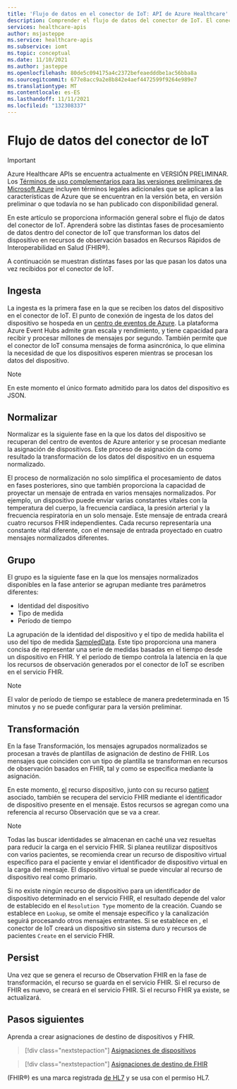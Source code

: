 ```yaml
---
title: 'Flujo de datos en el conector de IoT: API de Azure Healthcare'
description: Comprender el flujo de datos del conector de IoT. El conector de IoT ingiere, normaliza, agrupa, transforma y conserva los datos de IoMT en el servicio FHIR.
services: healthcare-apis
author: msjasteppe
ms.service: healthcare-apis
ms.subservice: iomt
ms.topic: conceptual
ms.date: 11/10/2021
ms.author: jasteppe
ms.openlocfilehash: 80de5c094175a4c2372befeaedddbe1ac56bba8a
ms.sourcegitcommit: 677e8acc9a2e8b842e4aef4472599f9264e989e7
ms.translationtype: MT
ms.contentlocale: es-ES
ms.lasthandoff: 11/11/2021
ms.locfileid: "132308337"
---
```

# <a name="iot-connector-data-flow"></a>Flujo de datos del conector de IoT

> [!IMPORTANT]
> Azure Healthcare APIs se encuentra actualmente en VERSIÓN PRELIMINAR. Los [Términos de uso complementarios para las versiones preliminares de Microsoft Azure](https://azure.microsoft.com/support/legal/preview-supplemental-terms/) incluyen términos legales adicionales que se aplican a las características de Azure que se encuentran en la versión beta, en versión preliminar o que todavía no se han publicado con disponibilidad general.

En este artículo se proporciona información general sobre el flujo de datos del conector de IoT. Aprenderá sobre las distintas fases de procesamiento de datos dentro del conector de IoT que [](https://www.hl7.org/fhir/observation.html) transforman los datos del dispositivo en recursos de observación basados en Recursos Rápidos de Interoperabilidad en Salud (FHIR&#174;).

A continuación se muestran distintas fases por las que pasan los datos una vez recibidos por el conector de IoT.

## <a name="ingest"></a>Ingesta
La ingesta es la primera fase en la que se reciben los datos del dispositivo en el conector de IoT. El punto de conexión de ingesta de los datos del dispositivo se hospeda en un [centro de eventos de Azure](../../event-hubs/index.yml). La plataforma Azure Event Hubs admite gran escala y rendimiento, y tiene capacidad para recibir y procesar millones de mensajes por segundo. También permite que el conector de IoT consuma mensajes de forma asincrónica, lo que elimina la necesidad de que los dispositivos esperen mientras se procesan los datos del dispositivo.

> [!NOTE]
> En este momento el único formato admitido para los datos del dispositivo es JSON.

## <a name="normalize"></a>Normalizar
Normalizar es la siguiente fase en la que los datos del dispositivo se recuperan del centro de eventos de Azure anterior y se procesan mediante la asignación de dispositivos. Este proceso de asignación da como resultado la transformación de los datos del dispositivo en un esquema normalizado. 

El proceso de normalización no solo simplifica el procesamiento de datos en fases posteriores, sino que también proporciona la capacidad de proyectar un mensaje de entrada en varios mensajes normalizados. Por ejemplo, un dispositivo puede enviar varias constantes vitales con la temperatura del cuerpo, la frecuencia cardíaca, la presión arterial y la frecuencia respiratoria en un solo mensaje. Este mensaje de entrada creará cuatro recursos FHIR independientes. Cada recurso representaría una constante vital diferente, con el mensaje de entrada proyectado en cuatro mensajes normalizados diferentes.

## <a name="group"></a>Grupo
El grupo es la siguiente fase en la que los mensajes normalizados disponibles en la fase anterior se agrupan mediante tres parámetros diferentes:

* Identidad del dispositivo
* Tipo de medida 
* Período de tiempo

La agrupación de la identidad del dispositivo y el tipo de medida habilita el uso del tipo de medida [SampledData](https://www.hl7.org/fhir/datatypes.html#SampledData). Este tipo proporciona una manera concisa de representar una serie de medidas basadas en el tiempo desde un dispositivo en FHIR. Y el período de tiempo controla la latencia en la que los recursos de observación generados por el conector de IoT se escriben en el servicio FHIR.

> [!NOTE]
> El valor de período de tiempo se establece de manera predeterminada en 15 minutos y no se puede configurar para la versión preliminar.

## <a name="transform"></a>Transformación
En la fase Transformación, los mensajes agrupados normalizados se procesan a través de plantillas de asignación de destino de FHIR. Los mensajes que coinciden con un tipo de plantilla se transforman en recursos de observación basados en FHIR, tal y como se especifica mediante la asignación.

En este momento, [el](https://www.hl7.org/fhir/device.html) recurso dispositivo, junto con su recurso [patient](https://www.hl7.org/fhir/patient.html) asociado, también se recupera del servicio FHIR mediante el identificador de dispositivo presente en el mensaje. Estos recursos se agregan como una referencia al recurso Observación que se va a crear.

> [!NOTE]
> Todas las buscar identidades se almacenan en caché una vez resueltas para reducir la carga en el servicio FHIR. Si planea reutilizar dispositivos con varios pacientes, se recomienda crear un recurso de dispositivo virtual específico para el paciente y enviar el identificador de dispositivo virtual en la carga del mensaje. El dispositivo virtual se puede vincular al recurso de dispositivo real como primario.

Si no existe ningún recurso de dispositivo para un identificador de dispositivo determinado en el servicio FHIR, el resultado depende del valor de establecido en el `Resolution Type` momento de la creación. Cuando se establece en `Lookup`, se omite el mensaje específico y la canalización seguirá procesando otros mensajes entrantes. Si se establece en , el conector de IoT creará un dispositivo sin sistema duro y recursos de pacientes `Create` en el servicio FHIR.  

## <a name="persist"></a>Persist
Una vez que se genera el recurso de Observation FHIR en la fase de transformación, el recurso se guarda en el servicio FHIR. Si el recurso de FHIR es nuevo, se creará en el servicio FHIR. Si el recurso FHIR ya existe, se actualizará.

## <a name="next-steps"></a>Pasos siguientes

Aprenda a crear asignaciones de destino de dispositivos y FHIR.

> [!div class="nextstepaction"]
> [Asignaciones de dispositivos](how-to-use-device-mapping-iot.md)

> [!div class="nextstepaction"]
> [Asignaciones de destino de FHIR](how-to-use-fhir-mapping-iot.md)

(FHIR&#174;) es una marca registrada [de HL7](https://hl7.org/fhir/) y se usa con el permiso HL7.
